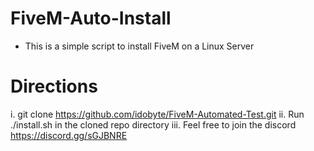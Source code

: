 # FiveM-Auto-Install

- This is a simple script to install FiveM on a Linux Server

# Directions 
i. git clone https://github.com/idobyte/FiveM-Automated-Test.git
ii. Run ./install.sh in the cloned repo directory
iii. Feel free to join the discord https://discord.gg/sGJBNRE
